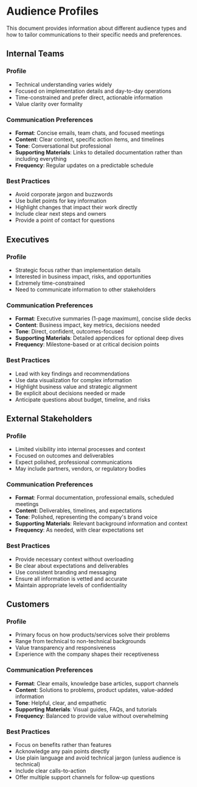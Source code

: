 # Audience Profiles

This document provides information about different audience types and how to tailor communications to their specific needs and preferences.

## Internal Teams

### Profile
- Technical understanding varies widely
- Focused on implementation details and day-to-day operations
- Time-constrained and prefer direct, actionable information
- Value clarity over formality

### Communication Preferences
- **Format**: Concise emails, team chats, and focused meetings
- **Content**: Clear context, specific action items, and timelines
- **Tone**: Conversational but professional
- **Supporting Materials**: Links to detailed documentation rather than including everything
- **Frequency**: Regular updates on a predictable schedule

### Best Practices
- Avoid corporate jargon and buzzwords
- Use bullet points for key information
- Highlight changes that impact their work directly
- Include clear next steps and owners
- Provide a point of contact for questions

## Executives

### Profile
- Strategic focus rather than implementation details
- Interested in business impact, risks, and opportunities
- Extremely time-constrained
- Need to communicate information to other stakeholders

### Communication Preferences
- **Format**: Executive summaries (1-page maximum), concise slide decks
- **Content**: Business impact, key metrics, decisions needed
- **Tone**: Direct, confident, outcomes-focused
- **Supporting Materials**: Detailed appendices for optional deep dives
- **Frequency**: Milestone-based or at critical decision points

### Best Practices
- Lead with key findings and recommendations
- Use data visualization for complex information
- Highlight business value and strategic alignment
- Be explicit about decisions needed or made
- Anticipate questions about budget, timeline, and risks

## External Stakeholders

### Profile
- Limited visibility into internal processes and context
- Focused on outcomes and deliverables
- Expect polished, professional communications
- May include partners, vendors, or regulatory bodies

### Communication Preferences
- **Format**: Formal documentation, professional emails, scheduled meetings
- **Content**: Deliverables, timelines, and expectations
- **Tone**: Polished, representing the company's brand voice
- **Supporting Materials**: Relevant background information and context
- **Frequency**: As needed, with clear expectations set

### Best Practices
- Provide necessary context without overloading
- Be clear about expectations and deliverables
- Use consistent branding and messaging
- Ensure all information is vetted and accurate
- Maintain appropriate levels of confidentiality

## Customers

### Profile
- Primary focus on how products/services solve their problems
- Range from technical to non-technical backgrounds
- Value transparency and responsiveness
- Experience with the company shapes their receptiveness

### Communication Preferences
- **Format**: Clear emails, knowledge base articles, support channels
- **Content**: Solutions to problems, product updates, value-added information
- **Tone**: Helpful, clear, and empathetic
- **Supporting Materials**: Visual guides, FAQs, and tutorials
- **Frequency**: Balanced to provide value without overwhelming

### Best Practices
- Focus on benefits rather than features
- Acknowledge any pain points directly
- Use plain language and avoid technical jargon (unless audience is technical)
- Include clear calls-to-action
- Offer multiple support channels for follow-up questions

